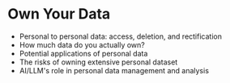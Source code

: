 # Own Your Data

- Personal to personal data: access, deletion, and rectification
- How much data do you actually own?
- Potential applications of personal data
- The risks of owning extensive personal dataset
- AI/LLM's role in personal data management and analysis